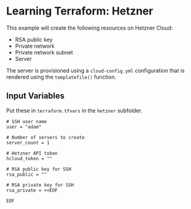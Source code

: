 # Learning Terraform: Hetzner

This example will create the following resources on Hetzner Cloud:
  * RSA public key
  * Private network
  * Private network subnet
  * Server

The server is provisioned using a `cloud-config.yml` configuration that is rendered using the
`templatefile()` function.

## Input Variables

Put these in `terraform.tfvars` in the `hetzner` subfolder.

```hcl
# SSH user name
user = "adam"

# Number of servers to create
server_count = 1

# Hetzner API token
hcloud_token = ""

# RSA public key for SSH
rsa_public = ""

# RSA private key for SSH
rsa_private = <<EOF

EOF
```
